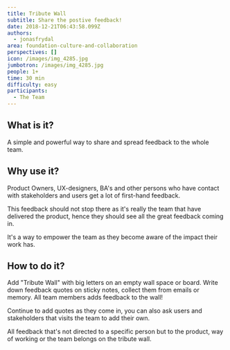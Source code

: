```yaml
---
title: Tribute Wall
subtitle: Share the postive feedback!
date: 2018-12-21T06:43:58.099Z
authors:
  - jonasfrydal
area: foundation-culture-and-collaboration
perspectives: []
icon: /images/img_4285.jpg
jumbotron: /images/img_4285.jpg
people: 1+
time: 30 min
difficulty: easy
participants:
  - The Team
---
```

## What is it?

A simple and powerful way to share and spread feedback to the whole team.

## Why use it?

Product Owners, UX-designers, BA's and other persons who have contact with stakeholders and users get a lot of first-hand feedback. 

This feedback should not stop there as it's really the team that have delivered the product, hence they should see all the great feedback coming in.

It's a way to empower the team as they become aware of the impact their work has.

## How to do it?

Add "Tribute Wall" with big letters on an empty wall space or board. Write down feedback quotes on sticky notes, collect them from emails or memory. All team members adds feedback to the wall!

Continue to add quotes as they come in, you can also ask users and stakeholders that visits the team to add their own. 

All feedback that's not directed to a specific person but to the product, way of working or the team belongs on the tribute wall.

##
